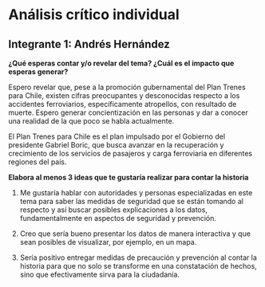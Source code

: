 # Análisis crítico individual
## Integrante 1: Andrés Hernández

**¿Qué esperas contar y/o revelar del tema? ¿Cuál es el impacto que esperas generar?**

Espero revelar que, pese a la promoción gubernamental del Plan Trenes para Chile, existen cifras preocupantes y desconocidas respecto a los accidentes ferroviarios, específicamente atropellos, con resultado de muerte. Espero generar concientización en las personas y dar a conocer una realidad de la que poco se habla actualmente.

El Plan Trenes para Chile es el plan impulsado por el Gobierno del presidente Gabriel Boric, que busca avanzar en la recuperación y crecimiento de los servicios de pasajeros y carga ferroviaria en diferentes regiones del país.

**Elabora al menos 3 ideas que te gustaría realizar para contar la historia**

1. Me gustaría hablar con autoridades y personas especializadas en este tema para saber las medidas de seguridad que se están tomando al respecto y así buscar posibles explicaciones a los datos, fundamentalmente en aspectos de seguridad y prevención.

2. Creo que sería bueno presentar los datos de manera interactiva y que sean posibles de visualizar, por ejemplo, en un mapa.

3. Sería positivo entregar medidas de precaución y prevención al contar la historia para que no solo se transforme en una constatación de hechos, sino que efectivamente sirva para la ciudadanía.